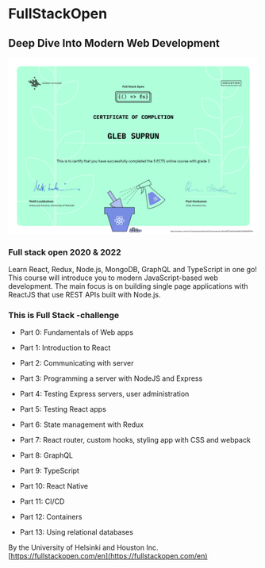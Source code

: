 # FullStackOpen

## Deep Dive Into Modern Web Development

![certificate](https://github.com/glebsuprun/Training/blob/main/%231/certificate.png)

### Full stack open 2020 & 2022

Learn React, Redux, Node.js, MongoDB, GraphQL and TypeScript in one go! This course will introduce you to modern JavaScript-based web development. The main focus is on building single page applications with ReactJS that use REST APIs built with Node.js.

### This is Full Stack -challenge

- Part 0: Fundamentals of Web apps

- Part 1: Introduction to React

- Part 2: Communicating with server

- Part 3: Programming a server with NodeJS and Express

- Part 4: Testing Express servers, user administration

- Part 5: Testing React apps

- Part 6: State management with Redux

- Part 7: React router, custom hooks, styling app with CSS and webpack

- Part 8: GraphQL

- Part 9: TypeScript

- Part 10: React Native

- Part 11: CI/CD

- Part 12: Containers

- Part 13: Using relational databases

By the University of Helsinki and Houston Inc. [https://fullstackopen.com/en](https://fullstackopen.com/en)
